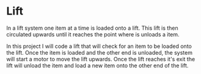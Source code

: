 # Lift

In a lift system one item at a time is loaded onto a lift. This lift is then 
circulated upwards until it reaches the point where is unloads a item.

In this project I will code a lift that will check for an item to be loaded 
onto the lift. Once the item is loaded and the other end is unloaded, the system
will start a motor to move the lift upwards. Once the lift reaches it's exit
the lift will unload the item and load a new item onto the other end of the lift.
